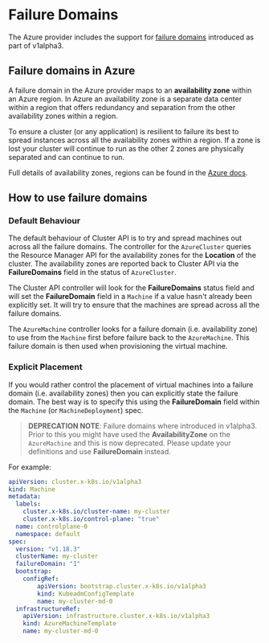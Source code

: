 # Failure Domains

The Azure provider includes the support for [failure domains](https://cluster-api.sigs.k8s.io/developer/providers/v1alpha2-to-v1alpha3.html#optional-support-failure-domains) introduced as part of v1alpha3.

## Failure domains in Azure

A failure domain in the Azure provider maps to an **availability zone** within an Azure region. In Azure an availability zone is a separate data center within a region that offers redundancy and separation from the other availability zones within a region.

To ensure a cluster (or any application) is resilient to failure its best to spread instances across all the availability zones within a region. If a zone is lost your cluster will continue to run as the other 2 zones are physically separated and can continue to run.

Full details of availability zones, regions can be found in the [Azure docs](https://docs.microsoft.com/en-us/azure/availability-zones/az-overview).

## How to use failure domains

### Default Behaviour

The default behaviour of Cluster API is to try and spread machines out across all the failure domains. The controller for the `AzureCluster` queries the Resource Manager API for the availability zones for the **Location** of the cluster. The availability zones are reported back to Cluster API via the **FailureDomains** field in the status of `AzureCluster`.

The Cluster API controller will look for the **FailureDomains** status field and will set the **FailureDomain** field in a `Machine` if a value hasn't already been explicitly set. It will try to ensure that the machines are spread across all the failure domains.

The `AzureMachine` controller looks for a failure domain (i.e. availability zone) to use from the `Machine` first before failure back to the `AzureMachine`. This failure domain is then used when provisioning the virtual machine.

### Explicit Placement

If you would rather control the placement of virtual machines into a failure domain (i.e. availability zones) then you can explicitly state the failure domain. The best way is to specify this using the **FailureDomain** field within the `Machine` (or `MachineDeployment`) spec.

> **DEPRECATION NOTE**: Failure domains where introduced in v1alpha3. Prior to this you might have used the **AvailabilityZone** on the `AzureMachine` and this is now deprecated. Please update your definitions and use **FailureDomain** instead.

For example:

```yaml
apiVersion: cluster.x-k8s.io/v1alpha3
kind: Machine
metadata:
  labels:
    cluster.x-k8s.io/cluster-name: my-cluster
    cluster.x-k8s.io/control-plane: "true"
  name: controlplane-0
  namespace: default
spec:
  version: "v1.18.3"
  clusterName: my-cluster
  failureDomain: "1"
  bootstrap:
    configRef:
        apiVersion: bootstrap.cluster.x-k8s.io/v1alpha3
        kind: KubeadmConfigTemplate
        name: my-cluster-md-0
  infrastructureRef:
    apiVersion: infrastructure.cluster.x-k8s.io/v1alpha3
    kind: AzureMachineTemplate
    name: my-cluster-md-0

```
